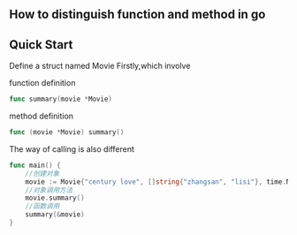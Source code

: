## How to distinguish function and method in go

## Quick Start

Define a struct named Movie Firstly,which involve

function definition

```go
func summary(movie *Movie)
```

method definition

```go
func (movie *Movie) summary() 
```

The way of calling is also different

```go
func main() {
    //创建对象
    movie := Movie{"century love", []string{"zhangsan", "lisi"}, time.Now()}
    //对象调用方法
    movie.summary()
    //函数调用
    summary(&movie)
}
```
